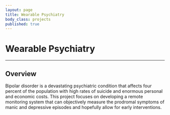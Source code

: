 ```yaml
---
layout: page
title: Wearable Psychiatry
body_class: projects
published: true
---
```


# Wearable Psychiatry
<hr>

## Overview
Bipolar disorder is a devastating psychiatric condition that affects four percent of the population with high rates of suicide and enormous personal and economic costs. This project focuses on developing a remote monitoring system that can objectively measure the prodromal symptoms of manic and depressive episodes and hopefully allow for early interventions.

